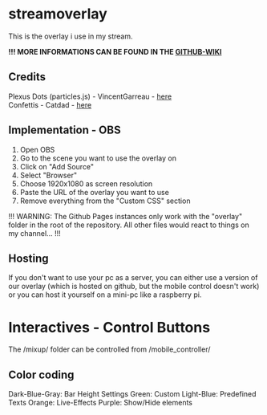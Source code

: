 # streamoverlay

This is the overlay i use in my stream.  

**!!! MORE INFORMATIONS CAN BE FOUND IN THE [GITHUB-WIKI](https://github.com/CuzImBisonratte/stream-overlay/wiki)**

## Credits

Plexus Dots (particles.js) - VincentGarreau - [here](https://github.com/VincentGarreau/particles.js)   
Confettis - Catdad - [here](https://github.com/catdad/canvas-confetti)  

## Implementation - OBS

1. Open OBS
2. Go to the scene you want to use the overlay on
3. Click on "Add Source"
4. Select "Browser"
5. Choose 1920x1080 as screen resolution
6. Paste the URL of the overlay you want to use
7. Remove everything from the "Custom CSS" section

!!! WARNING: The Github Pages instances only work with the "overlay" folder in the root of the repository. All other files would react to things on my channel... !!!


## Hosting
If you don't want to use your pc as a server, you can either use a version of our overlay (which is hosted on github, but the mobile control doesn't work) or you can host it yourself on a mini-pc like a raspberry pi.


# Interactives - Control Buttons
The /mixup/ folder can be controlled from /mobile_controller/  

## Color coding
Dark-Blue-Gray: Bar Height Settings
Green: Custom
Light-Blue: Predefined Texts
Orange: Live-Effects
Purple: Show/Hide elements
